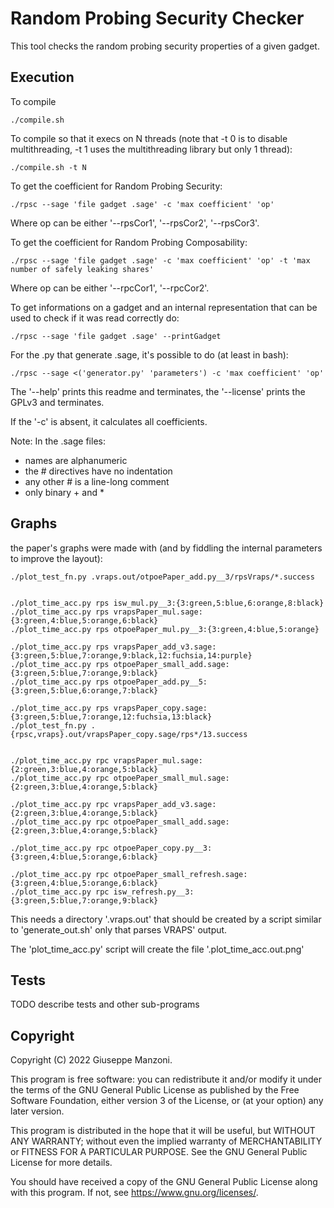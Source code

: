 # Random Probing Security Checker

This tool checks the random probing security properties of a given gadget.

## Execution

To compile

    ./compile.sh

To compile so that it execs on N threads (note that -t 0 is to disable multithreading, -t 1 uses the multithreading library but only 1 thread):

    ./compile.sh -t N

To get the coefficient for Random Probing Security:

    ./rpsc --sage 'file gadget .sage' -c 'max coefficient' 'op'

Where op can be either '--rpsCor1', '--rpsCor2', '--rpsCor3'.

To get the coefficient for Random Probing Composability:

    ./rpsc --sage 'file gadget .sage' -c 'max coefficient' 'op' -t 'max number of safely leaking shares'

Where op can be either '--rpcCor1', '--rpcCor2'.

To get informations on a gadget and an internal representation that can be used to check if it was read correctly do:

    ./rpsc --sage 'file gadget .sage' --printGadget

For the .py that generate .sage, it's possible to do (at least in bash):

    ./rpsc --sage <('generator.py' 'parameters') -c 'max coefficient' 'op'

The '--help' prints this readme and terminates, the '--license' prints the GPLv3 and terminates.

If the '-c' is absent, it calculates all coefficients.

Note: In the .sage files:
 - names are alphanumeric
 - the # directives have no indentation
 - any other # is a line-long comment
 - only binary + and *

## Graphs

the paper's graphs were made with (and by fiddling the internal parameters to improve the layout):

    ./plot_test_fn.py .vraps.out/otpoePaper_add.py__3/rpsVraps/*.success


    ./plot_time_acc.py rps isw_mul.py__3:{3:green,5:blue,6:orange,8:black}
    ./plot_time_acc.py rps vrapsPaper_mul.sage:{3:green,4:blue,5:orange,6:black}
    ./plot_time_acc.py rps otpoePaper_mul.py__3:{3:green,4:blue,5:orange}

    ./plot_time_acc.py rps vrapsPaper_add_v3.sage:{3:green,5:blue,7:orange,9:black,12:fuchsia,14:purple}
    ./plot_time_acc.py rps otpoePaper_small_add.sage:{3:green,5:blue,7:orange,9:black}
    ./plot_time_acc.py rps otpoePaper_add.py__5:{3:green,5:blue,6:orange,7:black}

    ./plot_time_acc.py rps vrapsPaper_copy.sage:{3:green,5:blue,7:orange,12:fuchsia,13:black}
    ./plot_test_fn.py .{rpsc,vraps}.out/vrapsPaper_copy.sage/rps*/13.success


    ./plot_time_acc.py rpc vrapsPaper_mul.sage:{2:green,3:blue,4:orange,5:black}
    ./plot_time_acc.py rpc otpoePaper_small_mul.sage:{2:green,3:blue,4:orange,5:black}

    ./plot_time_acc.py rpc vrapsPaper_add_v3.sage:{2:green,3:blue,4:orange,5:black}
    ./plot_time_acc.py rpc otpoePaper_small_add.sage:{2:green,3:blue,4:orange,5:black}

    ./plot_time_acc.py rpc otpoePaper_copy.py__3:{3:green,4:blue,5:orange,6:black}

    ./plot_time_acc.py rpc otpoePaper_small_refresh.sage:{3:green,4:blue,5:orange,6:black}
    ./plot_time_acc.py rpc isw_refresh.py__3:{3:green,5:blue,7:orange,9:black}

This needs a directory '.vraps.out' that should be created by a script similar to 'generate_out.sh' only that parses VRAPS' output.

The 'plot_time_acc.py' script will create the file '.plot_time_acc.out.png'

## Tests

TODO describe tests and other sub-programs

## Copyright

Copyright (C) 2022  Giuseppe Manzoni.

This program is free software: you can redistribute it and/or modify it under the terms of the GNU General Public License as published by the Free Software Foundation, either version 3 of the License, or (at your option) any later version.

This program is distributed in the hope that it will be useful, but WITHOUT ANY WARRANTY; without even the implied warranty of MERCHANTABILITY or FITNESS FOR A PARTICULAR PURPOSE.  See the GNU General Public License for more details.

You should have received a copy of the GNU General Public License along with this program.  If not, see <https://www.gnu.org/licenses/>.

